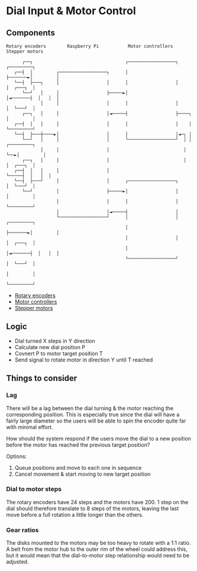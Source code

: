 # Dial Input & Motor Control

## Components

```
Rotary encoders        Raspberry Pi           Motor controllers        Stepper motors

      ┌──┐                                   ┌──────────────────┐        ┌─────────┐
   ┌──┤  │         ┌──────────────────┐      │                  ├───────►│         │
   └──┤  ├───┐     │                  │      │                  │        │  ┌───┐  │
      └──┘   │     │                  ├─────►│                  │◄───────┤  │   │  │
             │     │                  │      │                  │        │  └───┘  │
      ┌──┐   │     │                  │◄─────┤                  ├────┐   │         │
   ┌──┤  │   │     │                  │      │                  │    │   └─────────┘
   └──┤  ├───┼────►│                  │      │                  │◄─┐ │
      └──┘   │     │                  │      └──────────────────┘  │ │   ┌─────────┐
             │     │                  │                            │ └──►│         │
      ┌──┐   │     │                  │                            │     │  ┌───┐  │
   ┌──┤  │   │     │                  │                            └─────┤  │   │  │
   └──┤  ├───┘     │                  │      ┌──────────────────┐        │  └───┘  │
      └──┘         │                  ├─────►│                  │        │         │
                   │                  │      │                  │        └─────────┘
                   │                  │◄─────┤                  │
                   └──────────────────┘      │                  │        ┌─────────┐
                                             │                  ├───────►│         │
                                             │                  │        │  ┌───┐  │
                                             │                  │◄───────┤  │   │  │
                                             └──────────────────┘        │  └───┘  │
                                                                         │         │
                                                                         └─────────┘
```

- [Rotary encoders](https://thepihut.com/products/rotary-encoder-extras?variant=27740417681)
- [Motor controllers](https://thepihut.com/products/adafruit-dc-stepper-motor-hat-for-raspberry-pi-mini-kit?variant=27739845393)
- [Stepper motors](https://thepihut.com/products/stepper-motor-nema-17-size-200-steps-rev-12v-350ma?variant=27740390929)

## Logic

- Dial turned X steps in Y direction
- Calculate new dial position P
- Covnert P to motor target position T
- Send signal to rotate motor in direction Y until T reached

## Things to consider

### Lag

There will be a lag between the dial turning & the motor reaching the corresponding position. This is especially true since the dial will have a fairly large diameter so the users will be able to spin the encoder quite far with minimal effort.

How should the system respond if the users move the dial to a new position before the motor has reached the previous target position?

Options:
1. Queue positions and move to each one in sequence
2. Cancel movement & start moving to new target position

### Dial to motor steps

The rotary encoders have 24 steps and the motors have 200. 1 step on the dial should therefore translate to 8 steps of the motors, leaving the last move before a full rotation a little longer than the others.

### Gear ratios

The disks mounted to the motors may be too heavy to rotate with a 1:1 ratio. A belt from the motor hub to the outer rim of the wheel could address this, but it would mean that the dial-to-motor step relationship would need to be adjusted.
